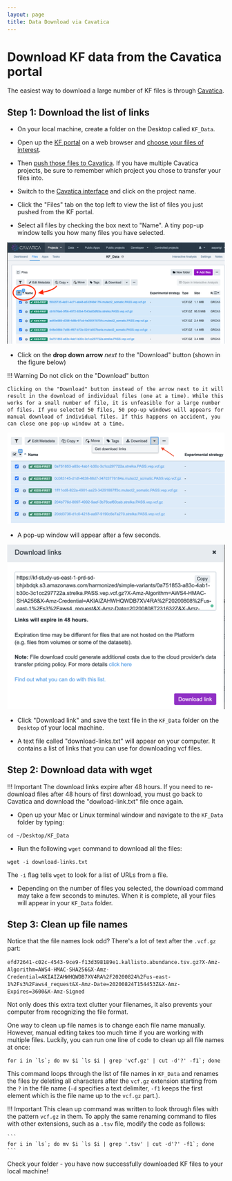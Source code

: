 ```yaml
---
layout: page
title: Data Download via Cavatica
---
```


Download KF data from the Cavatica portal
================================================

The easiest way to download a large number of KF files is through [Cavatica](https://cavatica.sbgenomics.com/).

## Step 1: Download the list of links

* On your local machine, create a folder on the Desktop called `KF_Data`.

* Open up the [KF portal](https://portal.kidsfirstdrc.org/dashboard) on a web browser and [choose your files of interest](../KF_7_PushToCavatica.md).

* Then [push those files to Cavatica](../KF_7_PushToCavatica.md). If you have multiple Cavatica projects, be sure to remember which project you chose to transfer your files into.

* Switch to the [Cavatica interface](https://cavatica.sbgenomics.com/) and click on the project name.

* Click the "Files" tab on the top left to view the list of files you just pushed from the KF portal.

* Select all files by checking the box next to "Name". A tiny pop-up window tells you how many files you have selected.

![](images/selecting_files_cavatica.png)

* Click on the **drop down arrow** *next to* the "Download" button (shown in the figure below)

!!! Warning
    Do not click on the "Download" button

    Clicking on the "Download" button instead of the arrow next to it will result in the download of individual files (one at a time). While this works for a small number of file, it is unfeasible for a large number of files. If you selected 50 files, 50 pop-up windows will appears for manual download of individual files. If this happens on accident, you can close one pop-up window at a time.


![](images/Cavatica_Download_Links.png)


* A pop-up window will appear after a few seconds.

![](images/Cavatica_Download_Links_2.png)


* Click "Download link" and save the text file in the `KF_Data` folder on the `Desktop` of your local machine.

* A text file called "download-links.txt" will appear on your computer. It contains a list of links that you can use for downloading vcf files.

## Step 2: Download data with wget

!!! Important
    The download links expire after 48 hours. If you need to re-download files after 48 hours of first download, you must go back to Cavatica and download the "dowload-link.txt" file once again.

* Open up your Mac or Linux terminal window and navigate to the `KF_Data` folder by typing:

```
cd ~/Desktop/KF_Data
```

* Run the following `wget` command to download all the files:

```
wget -i download-links.txt
```
The `-i` flag tells `wget` to look for a list of URLs from a file.

* Depending on the number of files you selected, the download command may take a few seconds to minutes. When it is complete, all your files will appear in your `KF_Data` folder.

## Step 3: Clean up file names

Notice that the file names look odd? There's a lot of text after the `.vcf.gz` part:

`efd72641-c02c-4543-9ce9-f13d398189e1.kallisto.abundance.tsv.gz?X-Amz-Algorithm=AWS4-HMAC-SHA256&X-Amz-Credential=AKIAIZAHWHQWDB7XV4RA%2F20200824%2Fus-east-1%2Fs3%2Faws4_request&X-Amz-Date=20200824T154453Z&X-Amz-Expires=3600&X-Amz-Signed`

Not only does this extra text clutter your filenames, it also prevents your computer from recognizing the file format.

One way to clean up file names is to change each file name manually. However, manual editing takes too much time if you are working with multiple files. Luckily, you can run one line of code to clean up all file names at once:

```
for i in `ls`; do mv $i `ls $i | grep 'vcf.gz' | cut -d'?' -f1`; done
```

This command loops through the list of file names in `KF_Data` and renames the files by deleting all characters after the `vcf.gz` extension starting from the `?` in the file name (`-d` specifies a text delimiter, `-f1` keeps the first element which is the file name up to the `vcf.gz` part.).

!!! Important
    This clean up command was written to look through files with the pattern `vcf.gz` in them. To apply the same renaming command to files with other extensions, such as a `.tsv` file, modify the code as follows:

    ```
    for i in `ls`; do mv $i `ls $i | grep '.tsv' | cut -d'?' -f1`; done
    ```

Check your folder - you have now successfully downloaded KF files to your local machine!
